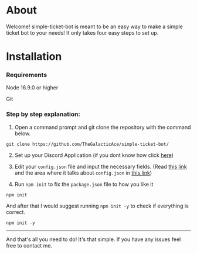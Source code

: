 # About

Welcome! simple-ticket-bot is meant to be an easy way to make a simple ticket bot to your needs! It only takes four easy steps to set up.

# Installation

### Requirements 
Node 16.9.0 or higher

Git

### Step by step explanation: 

1. Open a command prompt and git clone the repository with the command below. 

```
git clone https://github.com/TheGalacticAce/simple-ticket-bot/
```

2. Set up your Discord Application (if you dont know how click [here](https://discordjs.guide/preparations/setting-up-a-bot-application.html#creating-your-bot))

3. Edit your `config.json` file and input the necessary fields. (Read [this link](https://discordjs.guide/creating-your-bot/#using-config-json) and the area where it talks about `config.json` in [this link](https://discordjs.guide/creating-your-bot/#using-config-json))

4. Run `npm init` to fix the `package.json` file to how you like it

```
npm init
```

And after that I would suggest running `npm init -y` to check if everything is correct.
```
npm init -y
```

<hr>

And that's all you need to do! It's that simple. If you have any issues feel free to contact me.

